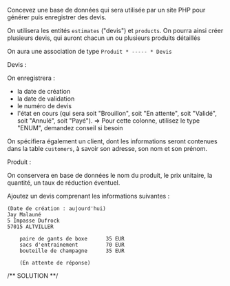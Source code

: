 Concevez une base de données qui sera utilisée par un site PHP pour générer puis enregistrer des devis.

On utilisera les entités `estimates` ("devis") et `products`.
On pourra ainsi créer plusieurs devis, qui auront chacun un ou plusieurs produits détaillés

On aura une association de type
`Produit * ----- * Devis`

Devis :

On enregistrera : 
- la date de création
- la date de validation
- le numéro de devis
- l'état en cours (qui sera soit "Brouillon", soit "En attente", soit "Validé", soit "Annulé", soit "Payé").
=> Pour cette colonne, utilisez le type "ENUM", demandez conseil si besoin

On spécifiera également un client, dont les informations seront contenues dans la table `customers`, à savoir son adresse, son nom et son prénom.


Produit :

On conservera en base de données le nom du produit, le prix unitaire, la quantité, un taux de réduction éventuel.

Ajoutez un devis comprenant les informations suivantes :

    (Date de création : aujourd'hui)
    Jay Malauné
    5 Impasse Dufrock
    57015 ALTVILLER
    
        paire de gants de boxe 		35 EUR
        sacs d'entrainement			70 EUR
        bouteille de champagne 		35 EUR
    
        (En attente de réponse)


/**
   SOLUTION
**/

